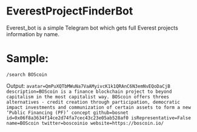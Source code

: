 # EverestProjectFinderBot
Everest_bot is a simple Telegram bot which gets full  Everest projects information by name.

# Sample:

```
/search BOScoin
```
Output:
`avatar=QmPuXQTbMWuNa7VaAMyivcK1k1QRAnC6N3emNvEQoDaCjB
description=BOScoin is a finance blockchain project to beyond capitalism in the most capitalist way. BOScoin offers threes alternatives - credit creation through participation, democratic impact investments and communization of certain assets to form a new ‘Public Financing (PF)’ concept
github=bosnet
id=0x06f8a3634f14ce2d74fa7cec43c23e05ab528af0
isRepresentative=False
name=BOScoin
twitter=boscoinio
website=https://boscoin.io/`
